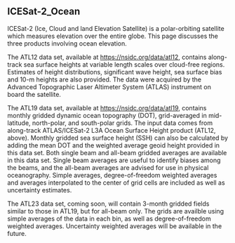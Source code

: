 ## ICESat-2_Ocean

ICESat-2 (Ice, Cloud and land Elevation Satellite) is a polar-orbiting satellite which measures elevation over the entire globe. This page discusses the three products involving ocean elevation.

The ATL12 data set, available at https://nsidc.org/data/atl12, contains along-track sea surface heights at variable length scales over cloud-free regions. Estimates of height distributions, significant wave height, sea surface bias and 10-m heights are also provided. The data were acquired by the Advanced Topographic Laser Altimeter System (ATLAS) instrument on board the satellite.

The ATL19 data set, available at https://nsidc.org/data/atl19, contains monthly gridded dynamic ocean topography (DOT), grid-averaged in mid-latitude, north-polar, and south-polar grids. The input data comes from along-track ATLAS/ICESat-2 L3A Ocean Surface Height product (ATL12, above). Monthly gridded sea surface height (SSH) can also be calculated by adding the mean DOT and the weighted average geoid height provided in this data set. Both single beam and all-beam gridded averages are available in this data set. Single beam averages are useful to identify biases among the beams, and the all-beam averages are advised for use in physical oceanography. Simple averages, degree-of-freedom weighted averages and averages interpolated to the center of grid cells are included as well as uncertainty estimates.

The ATL23 data set, coming soon, will contain 3-month gridded fields similar to those in ATL19, but for all-beam only. The grids are availble using simple averages of the data in each bin, as well as degree-of-freedom weighted averages. Uncertainty weighted averages will be available in the future.

